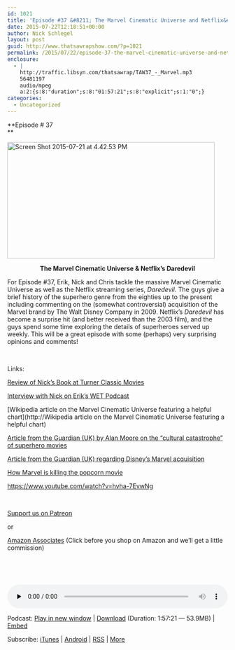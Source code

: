 ```yaml
---
id: 1021
title: 'Episode #37 &#8211; The Marvel Cinematic Universe and Netflix&#8217;s Daredevil'
date: 2015-07-22T12:18:51+00:00
author: Nick Schlegel
layout: post
guid: http://www.thatsawrapshow.com/?p=1021
permalink: /2015/07/22/episode-37-the-marvel-cinematic-universe-and-netflixs-daredevil/
enclosure:
  - |
    http://traffic.libsyn.com/thatsawrap/TAW37_-_Marvel.mp3
    56481197
    audio/mpeg
    a:2:{s:8:"duration";s:8:"01:57:21";s:8:"explicit";s:1:"0";}
categories:
  - Uncategorized
---
```

**Episode # 37  
** 

[<img class=" size-large wp-image-1022 aligncenter" src="http://www.thatsawrapshow.com/wp-content/uploads/2015/07/Screen-Shot-2015-07-21-at-4.42.53-PM-1024x574.png" alt="Screen Shot 2015-07-21 at 4.42.53 PM" width="474" height="266" srcset="http://www.thatsawrapshow.com/wp-content/uploads/2015/07/Screen-Shot-2015-07-21-at-4.42.53-PM-1024x574.png 1024w, http://www.thatsawrapshow.com/wp-content/uploads/2015/07/Screen-Shot-2015-07-21-at-4.42.53-PM-300x168.png 300w, http://www.thatsawrapshow.com/wp-content/uploads/2015/07/Screen-Shot-2015-07-21-at-4.42.53-PM-600x336.png 600w, http://www.thatsawrapshow.com/wp-content/uploads/2015/07/Screen-Shot-2015-07-21-at-4.42.53-PM.png 1237w" sizes="(max-width: 474px) 100vw, 474px" />](http://www.thatsawrapshow.com/wp-content/uploads/2015/07/Screen-Shot-2015-07-21-at-4.42.53-PM.png)

<p style="text-align: center;">
  <strong>The Marvel Cinematic Universe & Netflix&#8217;s Daredevil</strong>
</p>

For Episode #37, Erik, Nick and Chris tackle the massive Marvel Cinematic Universe as well as the Netflix streaming series, _Daredevil_. The guys give a brief history of the superhero genre from the eighties up to the present including commenting on the (somewhat controversial) acquisition of the Marvel brand by The Walt Disney Company in 2009. Netflix&#8217;s _Daredevil_ has become a surprise hit (and better received than the 2003 film), and the guys spend some time exploring the details of superheroes served up weekly. This will be a great episode with some (perhaps) very surprising opinions and comments!

&nbsp;

Links:

<a href="http://moviemorlocks.com/2015/07/16/midsummer-reading-suggestions/" target="_blank">Review of Nick&#8217;s Book at Turner Classic Movies</a>

[Interview with Nick on Erik&#8217;s WET Podcast](http://www.erikmarshall.net/blog/wet035-nicholas-schlegel-on-academic-publishing/)

[Wikipedia article on the Marvel Cinematic Universe featuring a helpful chart](http://Wikipedia article on the Marvel Cinematic Universe featuring a helpful chart)

[Article from the Guardian (UK) by Alan Moore on the &#8220;cultural catastrophe&#8221; of superhero movies](http://www.theguardian.com/books/2014/jan/21/superheroes-cultural-catastrophe-alan-moore-comics-watchmen)

[Article from the Guardian (UK) regarding Disney&#8217;s Marvel acquisition](http://www.theguardian.com/business/2009/aug/31/disney-marvel-buy-out)

[How Marvel is killing the popcorn movie](https://medium.com/@sady_doyle/age-of-robots-how-marvel-is-killing-the-popcorn-movie-1e21b231f73a)

https://www.youtube.com/watch?v=hvha-7EvwNg



&nbsp;

[Support us on Patreon](https://www.patreon.com/thatsawrap)

or

[Amazon Associates](http://thatsawrapshow.com/amazon) (Click before you shop on Amazon and we’ll get a little commission)

&nbsp;

&nbsp;

<div class="powerpress_player" id="powerpress_player_278">
  <audio class="wp-audio-shortcode" id="audio-1021-38" preload="none" style="width: 100%;" controls="controls"><source type="audio/mpeg" src="http://media.blubrry.com/thatsawrap/p/traffic.libsyn.com/thatsawrap/TAW37_-_Marvel.mp3?_=38" /><a href="http://media.blubrry.com/thatsawrap/p/traffic.libsyn.com/thatsawrap/TAW37_-_Marvel.mp3">http://media.blubrry.com/thatsawrap/p/traffic.libsyn.com/thatsawrap/TAW37_-_Marvel.mp3</a></audio>
</div>

<p class="powerpress_links powerpress_links_mp3">
  Podcast: <a href="http://media.blubrry.com/thatsawrap/p/traffic.libsyn.com/thatsawrap/TAW37_-_Marvel.mp3" class="powerpress_link_pinw" target="_blank" title="Play in new window" onclick="return powerpress_pinw('http://www.thatsawrapshow.com/?powerpress_pinw=1021-podcast');" rel="nofollow">Play in new window</a> | <a href="http://media.blubrry.com/thatsawrap/p/traffic.libsyn.com/thatsawrap/TAW37_-_Marvel.mp3" class="powerpress_link_d" title="Download" rel="nofollow" download="TAW37_-_Marvel.mp3">Download</a> (Duration: 1:57:21 &#8212; 53.9MB) | <a href="#" class="powerpress_link_e" title="Embed" onclick="return powerpress_show_embed('1021-podcast');" rel="nofollow">Embed</a>
</p>

<p class="powerpress_embed_box" id="powerpress_embed_1021-podcast" style="display: none;">
  <input id="powerpress_embed_1021-podcast_t" type="text" value="<iframe width=&quot;320&quot; height=&quot;30&quot; src=&quot;http://www.thatsawrapshow.com/?powerpress_embed=1021-podcast&amp;powerpress_player=mediaelement-audio&quot; frameborder=&quot;0&quot; scrolling=&quot;no&quot;></iframe>" onclick="javascript: this.select();" onfocus="javascript: this.select();" style="width: 70%;" readOnly />
</p>

<p class="powerpress_links powerpress_subscribe_links">
  Subscribe: <a href="https://itunes.apple.com/us/podcast/thats-a-wrap!/id638015669?mt=2&ls=1" class="powerpress_link_subscribe powerpress_link_subscribe_itunes" title="Subscribe on iTunes" rel="nofollow">iTunes</a> | <a href="http://subscribeonandroid.com/www.thatsawrapshow.com/feed/podcast/" class="powerpress_link_subscribe powerpress_link_subscribe_android" title="Subscribe on Android" rel="nofollow">Android</a> | <a href="http://www.thatsawrapshow.com/feed/podcast/" class="powerpress_link_subscribe powerpress_link_subscribe_rss" title="Subscribe via RSS" rel="nofollow">RSS</a> | <a href="http://www.thatsawrapshow.com/subscribe-to-podcast/" class="powerpress_link_subscribe powerpress_link_subscribe_more" title="More" rel="nofollow">More</a>
</p>

<!--powerpress_player-->